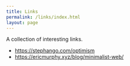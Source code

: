 ```yaml
---
title: Links
permalink: /links/index.html
layout: page
---
```


A collection of interesting links.

- https://stephango.com/optimism
- https://ericmurphy.xyz/blog/minimalist-web/
